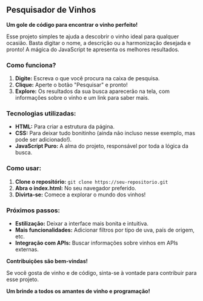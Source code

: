##  Pesquisador de Vinhos 

**Um gole de código para encontrar o vinho perfeito!**

Esse projeto simples te ajuda a descobrir o vinho ideal para qualquer ocasião. Basta digitar o nome, a descrição ou a harmonização desejada e pronto! A mágica do JavaScript te apresenta os melhores resultados.

### Como funciona? 
1. **Digite:** Escreva o que você procura na caixa de pesquisa.
2. **Clique:** Aperte o botão "Pesquisar" e pronto!
3. **Explore:** Os resultados da sua busca aparecerão na tela, com informações sobre o vinho e um link para saber mais.

### Tecnologias utilizadas:
* **HTML:** Para criar a estrutura da página.
* **CSS:** Para deixar tudo bonitinho (ainda não incluso nesse exemplo, mas pode ser adicionado!).
* **JavaScript Puro:** A alma do projeto, responsável por toda a lógica da busca.

### Como usar:
1. **Clone o repositório:** `git clone https://seu-repositorio.git`
2. **Abra o index.html:** No seu navegador preferido.
3. **Divirta-se:** Comece a explorar o mundo dos vinhos!

### Próximos passos:
* **Estilização:** Deixar a interface mais bonita e intuitiva.
* **Mais funcionalidades:** Adicionar filtros por tipo de uva, país de origem, etc.
* **Integração com APIs:** Buscar informações sobre vinhos em APIs externas.

**Contribuições são bem-vindas!** 

Se você gosta de vinho e de código, sinta-se à vontade para contribuir para esse projeto. 

**Um brinde a todos os amantes de vinho e programação!** 
